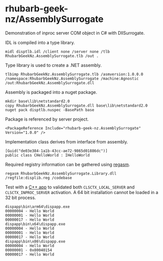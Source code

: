 # rhubarb-geek-nz/AssemblySurrogate

Demonstration of inproc server COM object in C# with DllSurrogate.

IDL is compiled into a type library.

```
midl disptlb.idl /client none /server none /tlb RhubarbGeekNz.AssemblySurrogate.tlb /out .
```

Type library is used to create a .NET assembly.

```
tlbimp RhubarbGeekNz.AssemblySurrogate.tlb /asmversion:1.0.0.0 /namespace:RhubarbGeekNz.AssemblySurrogate /machine:Agnostic /out:RhubarbGeekNz.AssemblySurrogate.dll
```

Assembly is packaged into a nuget package.

```
mkdir base\lib\netstandard2.0
copy RhubarbGeekNz.AssemblySurrogate.dll base\lib\netstandard2.0
nuget pack disptlb.nuspec -BasePath base
```

Package is referenced by server project.

```
<PackageReference Include="rhubarb-geek-nz.AssemblySurrogate" Version="1.0.0" />
```

Implementation class derives from interface from assembly.

```
[Guid("de03e384-1a1b-43cc-ae72-9865d01886dc")]
public class CHelloWorld : IHelloWorld
```

Required registry information can be gathered using [regasm](https://learn.microsoft.com/en-us/dotnet/framework/tools/regasm-exe-assembly-registration-tool).

```
regasm RhubarbGeekNz.AssemblySurrogate.Library.dll /regfile:displib.reg /codebase
```

Test with a [C++ app](dispapp/dispapp.cpp) to validated both `CLSCTX_LOCAL_SERVER` and `CLSCTX_INPROC_SERVER` activation. A 64 bit installation cannot be loaded in a 32 bit process.

```
dispapp\bin\arm64\dispapp.exe
00000004 - Hello World
00000001 - Hello World
00000017 - Hello World
dispapp\bin\x64\dispapp.exe
00000004 - Hello World
00000001 - Hello World
00000017 - Hello World
dispapp\bin\x86\dispapp.exe
00000004 - Hello World
00000001 - 0x80040154
00000017 - Hello World
```
